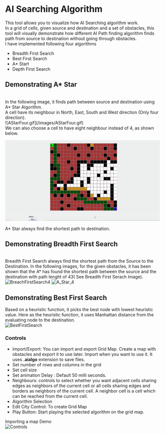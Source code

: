 <h1> AI Searching Algorithm</h1>

This tool allows you to visualize how AI Searching algorithm work. <br/>
In a grid of cells, given source and destination and a set of obstacles, this tool will visually demonstrate how different AI Path finding algorithm finds path from source to destination without going through obstacles. <br/>
I have implemented following four algorithms <br/>
<ul>
<li> Breadth First Search</li>
<li> Best First Search </li>
<li> A* Start </li>
<li> Depth First Search </li>
</ul>

<h2>Demonstrating A* Star</h2> <br/>
In the following image, it finds path between source and destination using A* Star Algorithm.<br/>
A cell have its neighbour in North, East, South and West direction (Only four direction).<br/>
![AStarFour.gif](/images/AStarFour.gif)

<br/>
We can also choose a cell to have eight neighbour instead of 4, as shown below. <br/>

![AStarEight.gif](/images/AStarEight.gif)

A* Star always find the shortest path to destination.<br/>

<h2>Demonstrating Breadth First Search </h2> <br/>
Breadth First Search always find the shortest path from the Source to the Destination. In the following images, for the given obstacles, it has been shown that the A* has found the shortest path between the source and the destination with path lenght of 43( See Breadth First Serach Image).
<img width="543" alt="BreachFirstSearch4" src="https://github.com/VishalRana2015/AI-Algo-Software-Demonstration-Project/assets/69715143/5c283590-da18-4fce-bd74-dee6cd794765">

<img width="451" alt="A_Star_4" src="https://github.com/VishalRana2015/AI-Algo-Software-Demonstration-Project/assets/69715143/c16ca94a-324b-4b3b-9b94-a9b7212a1ad8">



<h2>Demonstrating Best First Search </h2>
Based on a heuristic function, it picks the best node with lowest heuristic value. Here as the heuristic function, it uses Manhattan distance from the evaluating node to the destination.<br/>

<img width="485" alt="BestFirstSearch" src="https://github.com/VishalRana2015/AI-Algo-Software-Demonstration-Project/assets/69715143/74d52ca4-cfd7-4f2f-bc90-6f3c99efea7c">


<h3> Controls </h3> 

* Import/Export: You can import and export Grid Map. Create a map with obstacles and export it to use later. Import when you want to use it. It uses <b>.aialgo</b> extension to save files. 
* Set number of rows and columns in the grid
* Set cell size
* Set animation Delay : Default 50 milli seconds.
* Neighbours: controls to select whether you want adjacent cells sharing edges as neighbors of the current cell or all cells sharing edges and borders as neighbors of the current cell. A neighbor cell is a cell which can be reached from the current cell.
* Algorithm Selection
* Edit City Control: To create Grid Map 
* Play Button: Start playing the selected algorithm on the grid map.

Importing a map Demo<br/>
<img width="622" alt="Controls" src="https://github.com/VishalRana2015/AI-Algo-Software-Demonstration-Project/assets/69715143/508029af-29b7-475e-be57-64b62491f077">

